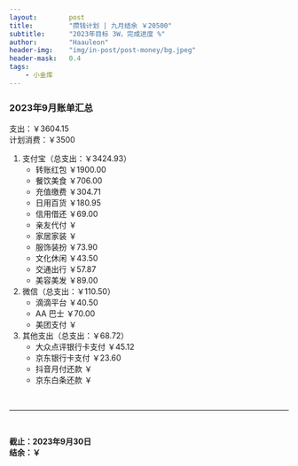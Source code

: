```yaml
---
layout:        post
title:         "攒钱计划 | 九月结余 ￥20500"
subtitle:      "2023年目标 3W，完成进度 %"
author:        "Haauleon"
header-img:    "img/in-post/post-money/bg.jpeg"
header-mask:   0.4
tags:
    - 小金库
---
```


### 2023年9月账单汇总             
支出：￥3604.15               
计划消费：￥3500          

1. 支付宝（总支出：￥3424.93）   
    - 转账红包 ￥1900.00   
    - 餐饮美食 ￥706.00     
    - 充值缴费 ￥304.71          
    - 日用百货 ￥180.95         
    - 信用借还 ￥69.00            
    - 亲友代付 ￥     
    - 家居家装 ￥    
    - 服饰装扮 ￥73.90    
    - 文化休闲 ￥43.50    
    - 交通出行 ￥57.87          
    - 美容美发 ￥89.00                 
2. 微信（总支出：￥110.50）      
    - 滴滴平台 ￥40.50         
    - AA 巴士 ￥70.00         
    - 美团支付 ￥       
3. 其他支出（总支出：￥68.72）     
    - 大众点评银行卡支付 ￥45.12    
    - 京东银行卡支付 ￥23.60
    - 抖音月付还款 ￥    
    - 京东白条还款 ￥   

<br>

---

<br>

**截止：2023年9月30日**      
**结余：￥**        